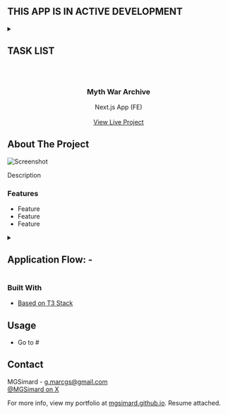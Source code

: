 ## THIS APP IS IN ACTIVE DEVELOPMENT

<details>
<summary><h2>TASK LIST<h2></summary>

- [ ] Decide on page subnav icons - bland svgs vs in-game UI icons
- [ ] Prettify h3 section headers
- [ ] Add class icons to races section, or full character images
- [ ] Prettify h4 section headings
- [ ] Fill out regions section
- [ ] Figure out if I want gold gradient lettering for nav icons & text (at least core ones)
- [ ] Figure out if I want header backgrounds in pages
- [ ] Nested ul submenu in nav links
- [ ] Decide if I want page footer or nav footer (icons etc)
- [ ] Think about adding a Guides page with more in-depth info for classes, guides etc rather than lore.

</details>

<br/>
<div align="center">

<h3 align="center">Myth War Archive</h3>
<p align="center">
Next.js App (FE)
<br/>
<br/>
<a href="#">View Live Project</a>
</p>
</div>

## About The Project

![Screenshot](#)

Description

### Features

- Feature
- Feature
- Feature

<details>
<summary><h2>Application Flow: -</h2></summary>
<p>Desc</p>

1. Stuff

</details>

### Built With

- [Based on T3 Stack](https://create.t3.gg/)

## Usage

- Go to #

## Contact

MGSimard - g.marcgs@gmail.com  
[@MGSimard on X](https://x.com/MGSimard)

For more info, view my portfolio at [mgsimard.github.io](https://mgsimard.github.io). Resume attached.

